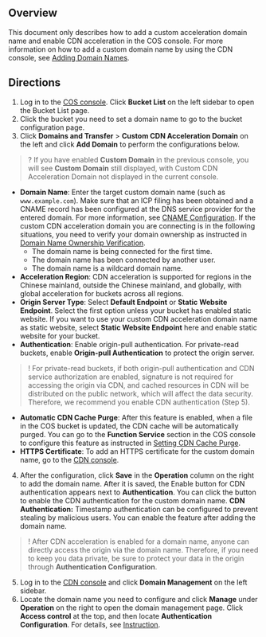 ## Overview

This document only describes how to add a custom acceleration domain name and enable CDN acceleration in the COS console. For more information on how to add a custom domain name by using the CDN console, see [Adding Domain Names](https://intl.cloud.tencent.com/document/product/228/32978). 


## Directions

1. Log in to the [COS console](https://console.cloud.tencent.com/cos5). Click **Bucket List** on the left sidebar to open the Bucket List page.
2. Click the bucket you need to set a domain name to go to the bucket configuration page.
3. Click **Domains and Transfer** > **Custom CDN Acceleration Domain** on the left and click **Add Domain** to perform the configurations below.
>? If you have enabled **Custom Domain** in the previous console, you will see **Custom Domain** still displayed, with Custom CDN Acceleration Domain not displayed in the current console.
>

  - **Domain Name**: Enter the target custom domain name (such as `www.example.com`). Make sure that an ICP filing has been obtained and a CNAME record has been configured at the DNS service provider for the entered domain. For more information, see [CNAME Configuration](https://intl.cloud.tencent.com/document/product/228/3121). If the custom CDN acceleration domain you are connecting is in the following situations, you need to verify your domain ownership as instructed in [Domain Name Ownership Verification](https://intl.cloud.tencent.com/document/product/228/42693).
     - The domain name is being connected for the first time.
     - The domain name has been connected by another user.
     - The domain name is a wildcard domain name.
  - **Acceleration Region**: CDN acceleration is supported for regions in the Chinese mainland, outside the Chinese mainland, and globally, with global acceleration for buckets across all regions.
  - **Origin Server Type**: Select **Default Endpoint** or **Static Website Endpoint**. Select the first option unless your bucket has enabled static website. If you want to use your custom CDN acceleration domain name as static website, select **Static Website Endpoint** here and enable static website for your bucket.
  - **Authentication**: Enable origin-pull authentication. For private-read buckets, enable **Origin-pull Authentication** to protect the origin server.
>! For private-read buckets, if both origin-pull authentication and CDN service authorization are enabled, signature is not required for accessing the origin via CDN, and cached resources in CDN will be distributed on the public network, which will affect the data security. Therefore, we recommend you enable CDN authentication (Step 5).
  - **Automatic CDN Cache Purge**: After this feature is enabled, when a file in the COS bucket is updated, the CDN cache will be automatically purged. You can go to the **Function Service** section in the COS console to configure this feature as instructed in [Setting CDN Cache Purge](https://intl.cloud.tencent.com/document/product/436/37273).
  - **HTTPS Certificate**: To add an HTTPS certificate for the custom domain name, go to the [CDN console](https://console.cloud.tencent.com/cdn/certificate).
4. After the configuration, click **Save** in the **Operation** column on the right to add the domain name. After it is saved, the Enable button for CDN authentication appears next to **Authentication**. You can click the button to enable the CDN authentication for the custom domain name.
**CDN Authentication:** Timestamp authentication can be configured to prevent stealing by malicious users. You can enable the feature after adding the domain name.
> ! After CDN acceleration is enabled for a domain name, anyone can directly access the origin via the domain name. Therefore, if you need to keep you data private, be sure to protect your data in the origin through **Authentication Configuration**.
5. Log in to the [CDN console](https://console.cloud.tencent.com/cdn/access) and click **Domain Management** on the left sidebar.
6. Locate the domain name you need to configure and click **Manage** under **Operation** on the right to open the domain management page. Click **Access control** at the top, and then locate **Authentication Configuration**. For details, see [Instruction](https://intl.cloud.tencent.com/document/product/228/35237).


